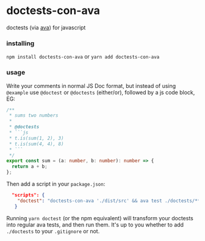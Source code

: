 # doctests-con-ava
doctests (via [ava](https://github.com/avajs/ava)) for javascript

### installing

`npm install doctests-con-ava` or `yarn add doctests-con-ava`

### usage

Write your comments in normal JS Doc format, but instead of using `@example` use `@doctest` or `@doctests` (either/or), followed by a js code block, EG:

```typescript
/**
 * sums two numbers
 *
 * @doctests
 * ```js
 * t.is(sum(1, 2), 3)
 * t.is(sum(4, 4), 8)
 * ```
 */
export const sum = (a: number, b: number): number => {
  return a + b;
};
```

Then add a script in your `package.json`:
```json
  "scripts": {
    "doctest": "doctests-con-ava './dist/src' && ava test ./doctests/**/*.js"
   }
 ```

Running `yarn doctest` (or the npm equivalent) will transform your doctests into regular ava tests, and then run them.  It's up to you whether to add `./doctests` to your `.gitignore` or not.
